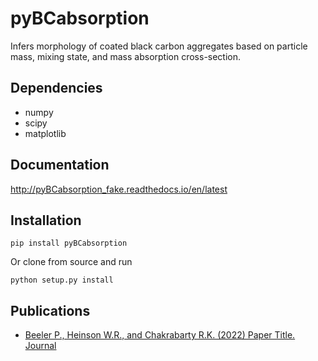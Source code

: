 # pyBCabsorption

Infers morphology of coated black carbon aggregates based on particle mass, mixing state, and mass absorption cross-section.

## Dependencies

  * numpy
  * scipy
  * matplotlib

## Documentation

http://pyBCabsorption_fake.readthedocs.io/en/latest

## Installation

	pip install pyBCabsorption

Or clone from source and run

	python setup.py install

## Publications

  * [Beeler P., Heinson W.R., and Chakrabarty R.K. (2022) Paper Title. Journal](doi)
